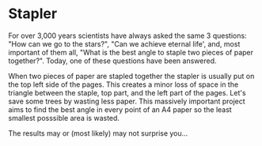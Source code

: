 # Stapler

For over 3,000 years scientists have always asked the same 3 questions: "How can we go to the stars?", "Can we achieve eternal life', and, most important of them all, "What is the best angle to staple two pieces of paper together?". Today, one of these questions have been answered.

When two pieces of paper are stapled together the stapler is usually put on the top left side of the pages. This creates a minor loss of space in the triangle between the staple, top part, and the left part of the pages. Let's save some trees by wasting less paper. This massively important project aims to find the best angle in every point of an A4 paper so the least smallest posssible area is wasted.

The results may or (most likely) may not surprise you...
